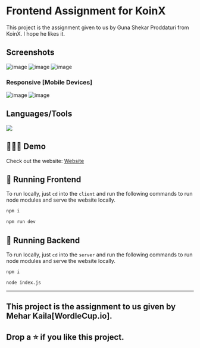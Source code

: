 # Frontend Assignment for KoinX

This project is the assignment given to us by Guna Shekar Proddaturi from KoinX. I hope he likes it.

## Screenshots

![image](https://github.com/druvkotwani/KoinX-assignment/assets/96691139/e8f6efb5-31fb-4f6c-b33c-4563738f9a28)
![image](https://github.com/druvkotwani/KoinX-assignment/assets/96691139/68e7c8a4-7965-4ff4-9e4e-7d1cfc2113ba)
![image](https://github.com/druvkotwani/KoinX-assignment/assets/96691139/12c23b9e-f73b-4033-85e3-33edf78a4f50)



### Responsive [Mobile Devices]
![image](https://github.com/druvkotwani/KoinX-assignment/assets/96691139/e3a799e1-3782-4637-91d5-53ba0c1b9605)
![image](https://github.com/druvkotwani/KoinX-assignment/assets/96691139/b196417d-5d90-41a4-adb5-e58b44e31142)



## Languages/Tools

<a href="">
    <img src="https://skillicons.dev/icons?i=tailwindcss,js,react,vercel" />
  </a>

## 👩🏽‍💻 Demo
Check out the website: [Website](https://koinx-assignment-dhruvkotwani.vercel.app/)


## 🚀 Running Frontend
To run locally, just `cd` into the `client` and run the following commands to run node modules and serve the website locally.
```bash
npm i
```

```bash
npm run dev
```

## 🚀 Running Backend
To run locally, just `cd` into the `server` and run the following commands to run node modules and serve the website locally.
```bash
npm i
```

```bash
node index.js
```




<hr/>

## This project is the assignment to us given by Mehar Kaila[WordleCup.io].
## Drop a ⭐ if you like this project.
